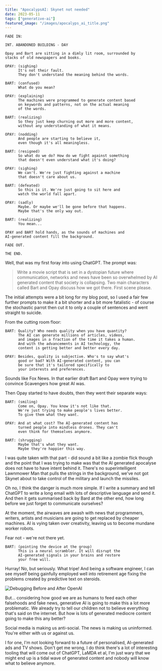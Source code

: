 ```yaml
---
title: "ApocalypsAI: Skynet not needed"
date: 2023-05-11
tags: ["generative-ai"]
featured_image: "/images/apocalyps_ai_title.png"
---
```


```
FADE IN:

INT. ABANDONED BUILDING - DAY

Opay and Bart are sitting in a dimly lit room, surrounded by 
stacks of old newspapers and books.

OPAY: (sighing) 
      It's not their fault. 
      They don't understand the meaning behind the words.

BART: (confused) 
      What do you mean?

OPAY: (explaining) 
      The machines were programmed to generate content based 
      on keywords and patterns, not on the actual meaning 
      of the words.

BART: (realizing) 
      So they just keep churning out more and more content, 
      without any understanding of what it means.

OPAY: (nodding) 
      And people are starting to believe it, 
      even though it's all meaningless.

BART: (resigned) 
      So what do we do? How do we fight against something 
      that doesn't even understand what it's doing?

OPAY: (sighing) 
      We can't. We're just fighting against a machine 
      that doesn't care about us.

BART: (defeated) 
      So this is it. We're just going to sit here and 
      watch the world fall apart.

OPAY: (sadly) 
      Maybe. Or maybe we'll be gone before that happens. 
      Maybe that's the only way out.

BART: (realizing) 
      You mean...

OPAY and BART hold hands, as the sounds of machines and 
AI-generated content fill the background.

FADE OUT.

THE END.
```

Well, that was my first foray into using ChatGPT. The prompt was:

> Write a movie script that is set in a dystopian future where communication, networks and news have been so 
> overwhelmed by AI generated content that society is collapsing. Two main characters called Bart and Opay 
> discuss how we got there. First scene please.

The initial attempts were a bit long for my blog post, so I used a fair few further prompts to make
it a bit shorter and a bit more fatalistic - of course the stochastic parrot then cut it to only a couple of 
sentences and went straight to suicide.

From the cutting room floor:

```
BART: Quality? Who needs quality when you have quantity? 
      The AI can generate millions of articles, videos, 
      and images in a fraction of the time it takes a human. 
      And with the advancements in AI technology, the 
      content is getting better and better every day.

OPAY: Besides, quality is subjective. Who's to say what's 
      good or bad? With AI-generated content, you can 
      be sure that it's tailored specifically to 
      your interests and preferences.
```

Sounds like Fox News. In that earlier draft Bart and Opay were trying to convince Scavengers how great AI was. 

Then Opay started to have doubts, then they went their separate ways:

```
BART: (smiling) 
      Come on, Opay. You know it's not like that. 
      We're just trying to make people's lives better. 
      To give them what they want.

OPAY: And at what cost? The AI-generated content has 
      turned people into mindless drones. They can't 
      even think for themselves anymore.

BART: (shrugging) 
      Maybe that's what they want. 
      Maybe they're happier this way.
```

I was quite taken with that part - did sound a bit like a zombie flick though and the point that I was trying
to make was that the AI generated apocalyse does not have to have intent behind it. There's no superintelligent 
Lawnmower Man that pulls the strings in the background, we've not got Skynet about to take control of the military 
and launch the missiles.

Oh no, I think the danger is much more simple. If I write a summary and 
tell ChatGPT to write a long email with lots of descriptive language and send it. And then it gets summarised back
by Bard at the other end, how long before we just forget to communicate ourselves?

At the moment, the airwaves are awash with news that programmers, writers, artists and musicians are going to get
replaced by cheaper machines. AI is vying taken over creativity, leaving us to become mundane worker robots.

Fear not - we're not there yet.

```
BART: (pointing the device at the group) 
      This is a neural scrambler. It will disrupt the 
      AI-generated signals in your brains and restore 
      your free will.
```

Hurray! No, but seriously. What tripe! And being a software
engineer, I can see myself being gainfully employed well into retirement age fixing the problems created by 
predictive text on steroids.

![Debugging Before and After OpenAI](/images/apocalyps_ai_debug.png)

But... considering how good we are as humans to feed each other falsehoods and fake news, generative AI is going
to make this a lot more problematic. We already try to tell our children not to believe everything that's said on
the internet. But how is lots of generated mediocre content going to make this any better?

Social media is making us anti-social. The news is making us uninformed. You're either with us or against us.

I for one, I'm not looking forward to a future of personalised, AI-generated ads and TV shows. Don't get me wrong,
I do think there's a lot of interesting tooling that will come out of ChatGPT, LaMDA et al, I'm just wary that 
we might end up is a tidal wave of generated content and nobody will know what to believe anymore.